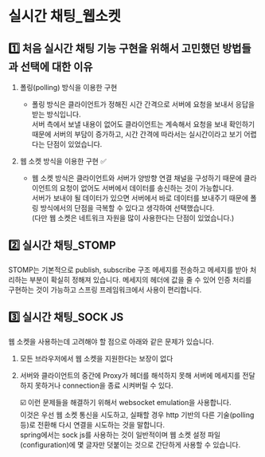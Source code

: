 # 실시간 채팅_웹소켓

## 1️⃣ 처음 실시간 채팅 기능 구현을 위해서 고민했던 방법들과 선택에 대한 이유
1. 폴링(polling) 방식을 이용한 구현
   - 폴링 방식은 클라이언트가 정해진 시간 간격으로 서버에 요청을 보내서 응답을 받는 방식입니다.<br>서버 측에서 보낼 내용이 없어도 클라이언트는 계속해서 요청을 보내 확인하기 때문에 서버의 부담이 증가하고, 시간 간격에 따라서는 실시간이라고 보기 어렵다는 단점이 있었습니다.

2. 웹 소켓 방식을 이용한 구현 ✅
   - 웹 소켓 방식은 클라이언트와 서버가 양방향 연결 채널을 구성하기 때문에 클라이언트의 요청이 없어도 서버에서 데이터를 송신하는 것이 가능합니다.<br>
 서버가 보내야 될 데이터가 있으면 서버에서 바로 데이터를 보내주기 때문에 폴링 방식에서의 단점을 극복할 수 있다고 생각하여 선택했습니다.<br>(다만 웹 소켓은 네트워크 자원을 많이 사용한다는 단점이 있었습니다.)
 
## 2️⃣ 실시간 채팅_STOMP
STOMP는 기본적으로 publish, subscribe 구조 메세지를 전송하고 메세지를 받아 처리하는 부분이 확실히 정해져 있습니다.
메세지의 헤더에 값을 줄 수 있어 인증 처리를 구현하는 것이 가능하고 스프링 프레임워크에서 사용이 편리합니다.

## 3️⃣ 실시간 채팅_SOCK JS
웹 소켓을 사용하는데 고려해야 할 점으로 아래와 같은 문제가 있습니다.
1. 모든 브라우저에서 웹 소켓을 지원한다는 보장이 없다
2. 서버와 클라이언트의 중간에 Proxy가 헤더를 해석하지 못해 서버에 메세지를 전달하지 못하거나 connection을 종료 시켜버릴 수 있다.<br>

      ☑️ 이런 문제들을 해결하기 위해서 websocket emulation을 사용합니다.<br>이것은 우선 웹 소켓 통신을 시도하고, 실패할 경우 http 기반의 다른 기술(polling 등)로 전환해 다시 연결을 시도하는 것을 말합니다.<br>spring에서는 sock js를 사용하는 것이 일반적이며 웹 소켓 설정 파일(configuration)에 몇 글자만 덧붙이는 것으로 간단하게 사용할 수 있습니다.
